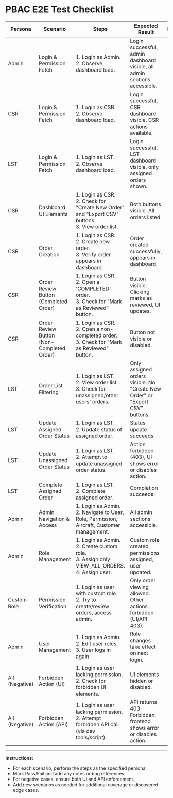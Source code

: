 # PBAC E2E Test Checklist

| Persona         | Scenario                                   | Steps                                                                                                   | Expected Result                                                                                  | Pass/Fail | Notes |
|----------------|--------------------------------------------|--------------------------------------------------------------------------------------------------------|-----------------------------------------------------------------------------------------------|-----------|-------|
| Admin          | Login & Permission Fetch                   | 1. Login as Admin. <br>2. Observe dashboard load.                                                      | Login successful, admin dashboard visible, all admin sections accessible.                       |           |       |
| CSR            | Login & Permission Fetch                   | 1. Login as CSR. <br>2. Observe dashboard load.                                                        | Login successful, CSR dashboard visible, CSR actions available.                                 |           |       |
| LST            | Login & Permission Fetch                   | 1. Login as LST. <br>2. Observe dashboard load.                                                        | Login successful, LST dashboard visible, only assigned orders shown.                            |           |       |
| CSR            | Dashboard UI Elements                      | 1. Login as CSR. <br>2. Check for "Create New Order" and "Export CSV" buttons. <br>3. View order list. | Both buttons visible. All orders listed.                                                        |           |       |
| CSR            | Order Creation                             | 1. Login as CSR. <br>2. Create new order. <br>3. Verify order appears in dashboard.                    | Order created successfully, appears in dashboard.                                               |           |       |
| CSR            | Order Review Button (Completed Order)      | 1. Login as CSR. <br>2. Open a 'COMPLETED' order. <br>3. Check for "Mark as Reviewed" button.         | Button visible. Clicking marks as reviewed, UI updates.                                         |           |       |
| CSR            | Order Review Button (Non-Completed Order)  | 1. Login as CSR. <br>2. Open a non-completed order. <br>3. Check for "Mark as Reviewed" button.       | Button not visible or disabled.                                                                 |           |       |
| LST            | Order List Filtering                       | 1. Login as LST. <br>2. View order list. <br>3. Check for unassigned/other users' orders.              | Only assigned orders visible. No "Create New Order" or "Export CSV" buttons.                      |           |       |
| LST            | Update Assigned Order Status               | 1. Login as LST. <br>2. Update status of assigned order.                                               | Status update succeeds.                                                                         |           |       |
| LST            | Update Unassigned Order Status             | 1. Login as LST. <br>2. Attempt to update unassigned order status.                                    | Action forbidden (403), UI shows error or disables action.                                      |           |       |
| LST            | Complete Assigned Order                    | 1. Login as LST. <br>2. Complete assigned order.                                                       | Completion succeeds.                                                                            |           |       |
| Admin          | Admin Navigation & Access                  | 1. Login as Admin. <br>2. Navigate to User, Role, Permission, Aircraft, Customer management.           | All admin sections accessible.                                                                  |           |       |
| Admin          | Role Management                            | 1. Login as Admin. <br>2. Create custom role. <br>3. Assign only VIEW_ALL_ORDERS. <br>4. Assign user. | Custom role created, permissions assigned, user updated.                                         |           |       |
| Custom Role    | Permission Verification                    | 1. Login as user with custom role. <br>2. Try to create/review orders, access admin.                   | Only order viewing allowed. Other actions forbidden (UI/API 403).                               |           |       |
| Admin          | User Management                            | 1. Login as Admin. <br>2. Edit user roles. <br>3. User logs in again.                                 | Role changes take effect on next login.                                                         |           |       |
| All (Negative) | Forbidden Action (UI)                      | 1. Login as user lacking permission. <br>2. Check for forbidden UI elements.                          | UI elements hidden or disabled.                                                                 |           |       |
| All (Negative) | Forbidden Action (API)                     | 1. Login as user lacking permission. <br>2. Attempt forbidden API call (via dev tools/script).         | API returns 403 Forbidden, frontend shows error or disables action.                             |           |       |

---

**Instructions:**
- For each scenario, perform the steps as the specified persona.
- Mark Pass/Fail and add any notes or bug references.
- For negative cases, ensure both UI and API enforcement.
- Add new scenarios as needed for additional coverage or discovered edge cases. 